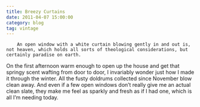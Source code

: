 ```yaml
---
title: Breezy Curtains
date: 2011-04-07 15:00:00
category: blog
tag: vintage
---
```

        An open window with a white curtain blowing gently in and out is, not heaven, which holds all sorts of theological considerations, but certainly paradise on earth.

On the first afternoon warm enough to open up the house and get that springy scent wafting from door to door, I invariably wonder just how I made it through the winter. All the fusty doldrums collected since November blow clean away. And even if a few open windows don’t really give me an actual clean slate, they make me feel as sparkly and fresh as if I had one, which is all I’m needing today.